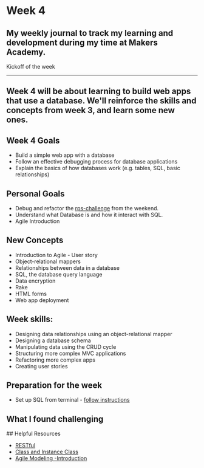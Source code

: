 # Week 4

My weekly journal to track my learning and development during my time at Makers Academy.
---
Kickoff of the week

---
Week 4 will be about learning to build web apps that use a database. We'll reinforce the skills and concepts from week 3, and learn some new ones.
---
## Week 4 Goals
- Build a simple web app with a database
- Follow an effective debugging process for database applications
- Explain the basics of how databases work (e.g. tables, SQL, basic relationships)

## Personal Goals
- Debug and refactor the [rps-challenge](https://github.com/Pi-hils/rps-challenge-1) from the weekend.
- Understand what Database is and how it interact with SQL. 
- Agile Introduction

## New Concepts 
- Introduction to Agile - User story
- Object-relational mappers
- Relationships between data in a database
- SQL, the database query language
- Data encryption
- Rake
- HTML forms
- Web app deployment


## Week skills:
- Designing data relationships using an object-relational mapper
- Designing a database schema
- Manipulating data using the CRUD cycle
- Structuring more complex MVC applications
- Refactoring more complex apps
- Creating user stories

## Preparation for the week
- Set up SQL from terminal - [follow instructions](https://github.com/makersacademy/course/blob/master/bookmark_manager/walkthroughs/04_mac.md)

## What I found challenging


## Helpful Resources
- [RESTful](https://github.com/makersacademy/course/blob/master/pills/rest.md)
- [Class and Instance Class](http://www.railstips.org/blog/archives/2009/05/11/class-and-instance-methods-in-ruby/)
- [Agile Modeling -Introduction](http://www.agilemodeling.com/artifacts/userStory.htm)